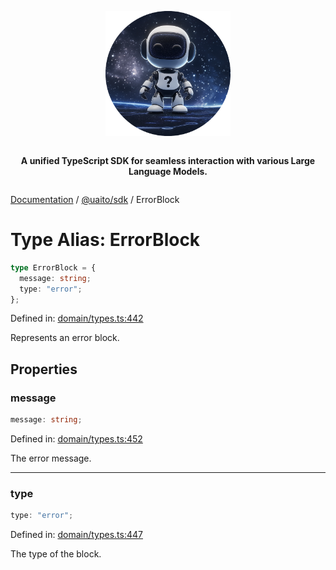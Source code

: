 <div style="display:flex; flex-direction:column; align-items:center;">
<p align="center">
  <img src="../UAITO.png" alt="UAITO Logo" width="200"/>
</p>

<p align="center">
  <strong>A unified TypeScript SDK for seamless interaction with various Large Language Models.</strong>
</p>
</div>

[Documentation](README.md) / [@uaito/sdk](@uaito.sdk.md) / ErrorBlock

# Type Alias: ErrorBlock

```ts
type ErrorBlock = {
  message: string;
  type: "error";
};
```

Defined in: [domain/types.ts:442](https://github.com/elribonazo/uaito/blob/320acaadaf5873c6222c5d1653cbe5d1666d5dbe/packages/sdk/src/domain/types.ts#L442)

Represents an error block.

## Properties

### message

```ts
message: string;
```

Defined in: [domain/types.ts:452](https://github.com/elribonazo/uaito/blob/320acaadaf5873c6222c5d1653cbe5d1666d5dbe/packages/sdk/src/domain/types.ts#L452)

The error message.

***

### type

```ts
type: "error";
```

Defined in: [domain/types.ts:447](https://github.com/elribonazo/uaito/blob/320acaadaf5873c6222c5d1653cbe5d1666d5dbe/packages/sdk/src/domain/types.ts#L447)

The type of the block.
